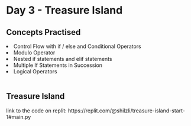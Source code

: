 <h1>Day 3 - Treasure Island</h1>
<h2>Concepts Practised</h2>
<li>Control Flow with if / else
 and Conditional Operators
<li>Modulo Operator
<li>Nested if statements and elif statements
<li>Multiple If Statements in Succession
<li>Logical Operators
<br></br>
<h2>Treasure Island</h2>
<p>link to the code on replit: https://replit.com/@shilzli/treasure-island-start-1#main.py</p>